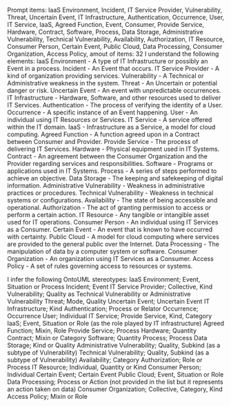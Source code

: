Prompt items: 
IaaS Environment, Incident, IT Service Provider, Vulnerability, Threat, Uncertain Event, IT Infrastructure, Authentication, Occurrence, User, IT Service, IaaS, Agreed Function, Event, Consumer, Provide Service, Hardware, Contract, Software, Process, Data Storage, Administrative Vulnerability, Technical Vulnerability, Availability, Authorization, IT Resource, Consumer Person, Certain Event, Public Cloud, Data Processing, Consumer Organization, Access Policy, 
amout of items: 32
 I understand the following elements:
IaaS Environment - A type of IT Infrastructure or possibly an Event in a process.
Incident - An Event that occurs.
IT Service Provider - A kind of organization providing services.
Vulnerability - A Technical or Administrative weakness in the system.
Threat - An Uncertain or potential danger or risk.
Uncertain Event - An event with unpredictable occurrences.
IT Infrastructure - Hardware, Software, and other resources used to deliver IT Services.
Authentication - The process of verifying the identity of a User.
Occurrence - A specific instance of an Event happening.
User - An individual using IT Resources or Services.
IT Service - A service offered within the IT domain.
IaaS - Infrastructure as a Service, a model for cloud computing.
Agreed Function - A function agreed upon in a Contract between Consumer and Provider.
Provide Service - The process of delivering IT Services.
Hardware - Physical equipment used in IT Systems.
Contract - An agreement between the Consumer Organization and the Provider regarding services and responsibilities.
Software - Programs or applications used in IT Systems.
Process - A series of steps performed to achieve an objective.
Data Storage - The keeping and safekeeping of digital information.
Administrative Vulnerability - Weakness in administrative practices or procedures.
Technical Vulnerability - Weakness in technical systems or configurations.
Availability - The state of being accessible and operational.
Authorization - The act of granting permission to access or perform a certain action.
IT Resource - Any tangible or intangible asset used for IT operations.
Consumer Person - An individual using IT Services as a Consumer.
Certain Event - An event that is known to have occurred with certainty.
Public Cloud - A model for cloud computing where services are provided to the general public over the Internet.
Data Processing - The manipulation of data by a computer system or software.
Consumer Organization - An organization using IT Services as a Consumer.
Access Policy - A set of rules governing access to resources or systems.

I infer the following OntoUML stereotypes:
IaaS Environment; Event, Situation or Process
Incident; Event
IT Service Provider; Collective, Kind
Vulnerability; Quality as Technical Vulnerability or Administrative Vulnerability
Threat; Mode, Quality
Uncertain Event; Uncertain Event
IT Infrastructure; Kind
Authentication; Process or Relator
Occurrence; Occurrence
User; Individual
IT Service; Provide Service, Kind, Category
IaaS; Event, Situation or Role (as the role played by IT infrastructure)
Agreed Function; Mixin, Role
Provide Service; Process
Hardware; Quantity
Contract; Mixin or Category
Software; Quantity
Process; Process
Data Storage; Kind or Quality
Administrative Vulnerability; Quality, Subkind (as a subtype of Vulnerability)
Technical Vulnerability; Quality, Subkind (as a subtype of Vulnerability)
Availability; Category
Authorization; Role or Process
IT Resource; Individual, Quantity or Kind
Consumer Person; Individual
Certain Event; Certain Event
Public Cloud; Event, Situation or Role
Data Processing; Process or Action (not provided in the list but it represents an action taken on data)
Consumer Organization; Collective, Category, Kind
Access Policy; Mixin or Role
